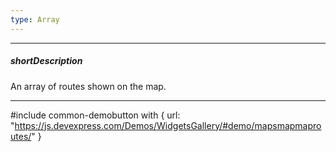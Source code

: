 ```yaml
---
type: Array
---
```

---
##### shortDescription
An array of routes shown on the map.

---
#include common-demobutton with {
    url: "https://js.devexpress.com/Demos/WidgetsGallery/#demo/mapsmapmaproutes/"
}